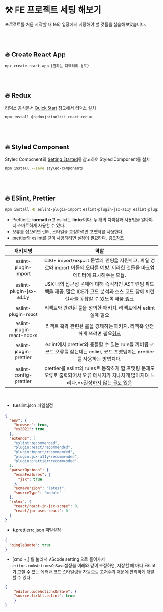 # ⚒️ FE 프로젝트 세팅 해보기
프로젝트를 처음 시작할 때 fe의 입장에서 세팅해야 할 것들을 실습해보았습니다.

</br></br>

## 🔥 Create React App
```bash
npx create-react-app {원하는 디렉터리 경로}
```

</br></br>

## 🔥 Redux
리덕스 공식문서 [Quick Start](https://redux.js.org/tutorials/quick-start) 참고해서 리덕스 설치
```bash
npm install @reduxjs/toolkit react-redux
```

</br></br>

## 🔥 Styled Component
Styled Component의 [Getting Started](https://styled-components.com/docs/basics#installation)를 참고하여 Styled Component를 설치
```bash
npm install --save styled-components
```

</br></br>

## 🔥 ESlint, Prettier
```bash
npm install -D eslint-plugin-import eslint-plugin-jsx-a11y eslint-plugin-react eslint-plugin-react-hooks eslint-plugin-prettier eslint-config-prettier
```
* Prettier는 **formatter**고 eslint는 **linter**이다. 두 개의 차이점과 사용법을 알아야 더 스마트하게 사용할 수 있다.
* 오류를 잡으려면 린터, 스타일을 교정하려면 포맷터를 사용한다.
* prettier와 eslint를 같이 사용하려면 설정이 필요하다. [링크참조](https://yrnana.dev/post/2021-03-21-prettier-eslint)

|패키지명|역할|
|:---:|:---:|
|eslint-plugin-import|ES6+ import/export 문법의 린팅을 지원하고, 파일 경로와 import 이름의 오타를 예방. 이러한 것들을 마크업 에디터에 표시해주는 모듈.|
|eslint-plugin-jsx-a11y|JSX 내의 접근성 문제에 대해 즉각적인 AST 린팅 피드백을 제공. 많은 IDE가 코드 분석과 소스 코드 창에 이런 결과를 통합할 수 있도록 해줌.[링크](https://ko.reactjs.org/docs/accessibility.html#eslint-plugin-jsx-a11y)|
|eslint-plugin-react|리액트와 관련된 룰을 정의한 패키지. 리액트에서 eslint 쓸때 필요|
|eslint-plugin-react-hooks|리액트 훅과 관련된 룰을 강제하는 패키지. 리액훅 안전하게 쓰려면 필요[링크](https://reactjs.org/docs/hooks-rules.html#eslint-plugin)|
|eslint-plugin-prettier|eslint에서 prettier와 충돌할 수 있는 rule을 꺼버림 ✅ 코드 오류를 잡는데는 eslint, 코드 포맷팅에는 prettier를 사용하는 방법이다.|
|eslint-config-prettier|prettier를 eslint의 rules로 동작하게 함.포맷팅 문제도 오류로 출력되어서 오류 메시지가 지나치게 많아지며 느리다.=>[권장하지 않는 글도 있음](https://yrnana.dev/post/2021-03-21-prettier-eslint)|

</br>

* ⬇️.eslint.json 파일설정
```json
{
  "env": {
    "browser": true,
    "es2021": true
  },
  "extends": [
    "eslint:recommended",
    "plugin:react/recommended",
    "plugin:import/recommended",
    "plugin:jsx-a11y/recommended",
    "plugin:prettier/recommended"
  ],
  "parserOptions": {
    "ecmaFeatures": {
      "jsx": true
    },
    "ecmaVersion": "latest",
    "sourceType": "module"
  },
  "rules": {
    "react/react-in-jsx-scope": 0,
    "react/jsx-uses-react": 0
  }
}
```
* ⬇️.prettierrc.json 파일설정
```json
{
  "singleQuote": true
}
```

*  [cmd +,] 를 눌러서 VScode setting 으로 들어가서 `editor.codeActionsOnSave`설정을 아래와 같이 조정하면, 저장할 때 마다 ESlint가 고칠 수 있는 에러와 코드 스타일링을 자동으로 고쳐주기 때문에 편리하게 개발할 수 있다.
```json
{
    "editor.codeActionsOnSave": {
    "source.fixAll.eslint": true
    }
}
```